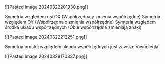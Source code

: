 ![[Pasted image 20240322201930.png]]

Symetria względem osi OX (Współrzędna y zmienia współrzędne)
Symetria względem OY (Współrzędna x zmienia współrzędne)
Symteria względem środka układu współrzędnych (Obie współrzędne zmieniają znaki)


![[Pasted image 20240322212251.png]]

Symetria prostej względem układu współrzędnych jest zawsze równoległa



![[Pasted image 20240328170837.png]]
